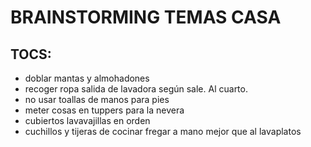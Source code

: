 # BRAINSTORMING TEMAS CASA

## TOCS:
- doblar mantas y almohadones
- recoger ropa salida de lavadora según sale. Al cuarto.
- no usar toallas de manos para pies
- meter cosas en tuppers para la nevera
- cubiertos lavavajillas en orden
- cuchillos y tijeras de cocinar fregar a mano mejor que al lavaplatos